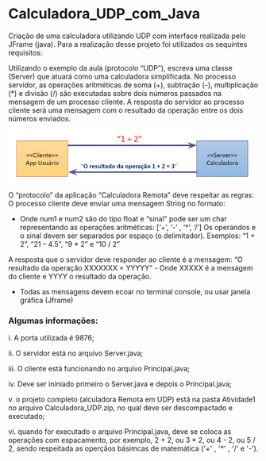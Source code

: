 # Calculadora_UDP_com_Java

 Criação de uma calculadora utilizando UDP com interface realizada pelo JFrame (java). Para a realização desse projeto foi utilizados os sequintes requisitos:
 
 Utilizando o exemplo da aula (protocolo “UDP”), escreva uma classe (Server) que atuará como uma calculadora simplificada. No processo servidor, as operações aritméticas de soma (+), subtração (–), multiplicação (*) e divisão (/) são executadas sobre dois números passados na mensagem de um processo cliente. 
A resposta do servidor ao processo cliente será uma mensagem com o resultado da operação entre os dois números enviados.

![alt text](img/imagem1.PNG)

O “protocolo” da aplicação “Calculadora Remota” deve respeitar as regras: 
O processo cliente deve enviar uma mensagem String no formato:   <num1> <sinal> <num2> 
- Onde num1 e num2 são do tipo float e “sinal” pode ser um char representando as operações aritméticas: [‘+’,  ‘-’ , ‘*’, ‘/’] 
Os operandos e o sinal devem ser separados por espaço (o delimitador). Exemplos: “1 + 2”, “21 – 4.5”, “9 * 2” e “10 / 2”

A resposta que o servidor deve responder ao cliente é a mensagem: “O resultado da operação XXXXXXX  =  YYYYY”
	- Onde XXXXX é a mensagem do cliente e YYYY o resultado da operação.
 
* Todas as mensagens devem ecoar no terminal console, ou usar janela gráfica (Jframe)

### Algumas informações:

i. A porta utilizada é 9876;

ii. O servidor está no arquivo Server.java;

iii. O cliente está funcionando no arquivo Principal.java;

iv. Deve ser ininiado primeiro o Server.java e depois o Principal.java;

v. o projeto completo (alculadora Remota em UDP) está na pasta Atividade1 no arquivo Calculadora_UDP.zip, no qual deve ser descompactado e executado;

vi. quando for executado o arquivo Principal.java, deve se coloca as operações com espacamento, por exemplo, 2 + 2, ou 3 * 2, ou 4 - 2, ou 5 / 2, sendo respeitada as operçãos básimcas de matemática ('+' , '*' , '/' e '-').
